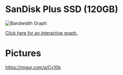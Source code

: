 # SanDisk Plus SSD (120GB)

![Bandwidth Graph](https://docs.google.com/spreadsheets/d/1i_oqDFXa-i8NDjvhGkItDkAqSV7I6IWeTCXWQ9m8uRg/pubchart?oid=1392292121&format=image)

[Click here for an interactive graph.](https://docs.google.com/spreadsheets/d/1i_oqDFXa-i8NDjvhGkItDkAqSV7I6IWeTCXWQ9m8uRg/pubchart?oid=1392292121&format=image)

# Pictures

https://imgur.com/a/Cy10k

